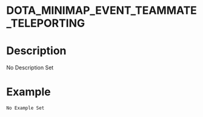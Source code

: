 # DOTA_MINIMAP_EVENT_TEAMMATE_TELEPORTING
# Description
No Description Set
# Example
```No Example Set```
